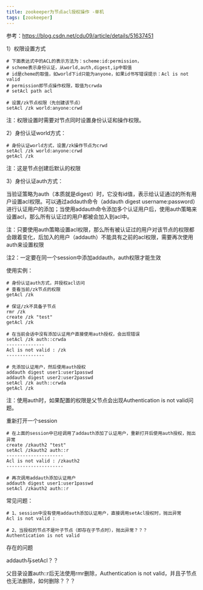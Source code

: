```yaml
---
title: zookeeper为节点acl授权操作 -单机
tags: [zookeeper]
---
```


参考：https://blog.csdn.net/cdu09/article/details/51637451

1）权限设置方式

```
# 下面表达式中的ACL的表示方法为：scheme:id:permission，
# scheme表示身份认证，从world,auth,digest,ip中取值
# id是cheme的取值，如world下id只能为anyone，如果id书写错误提示：Acl is not valid
# permission即节点操作权限，取值为crwda
# setAcl path acl

# 设置/zk节点权限（先创建该节点）
setAcl /zk world:anyone:crwd
```

注：权限设置时需要对节点同时设置身份认证和操作权限。

2）身份认证world方式：

```
# 身份认证world方式，设置/zk操作节点为crwd
setAcl /zk world:anyone:crwd
getAcl /zk
```

注：这是节点创建后默认的权限

3）身份认证auth方式：

当验证策略为auth（本质就是digest）时，它没有id值，表示给认证通过的所有用户设置acl权限。可以通过addauth命令（addauth digest username:password）进行认证用户的添加；当使用addauth命令添加多个认证用户后，使用auth策略来设置acl，那么所有认证过的用户都被会加入到acl中。

注：只要使用auth策略设置acl权限，那么所有被认证过的用户对该节点的权限都会跟着变化，后加入的用户（addauth）不能具有之前的acl权限，需要再次使用auth来设置权限

注2：一定要在同一个session中添加addauth，auth权限才能生效

使用实例：

```
# 身份认证auth方式，并授权acl访问
# 查看当前/zk节点的权限
getAcl /zk

# 保证/zk不具备子节点
rmr /zk
create /zk "test"
getAcl /zk

# 在当前会话中没有添加认证用户直接使用auth授权，会出现错误
setAcl /zk auth::crwda
--------------
Acl is not valid : /zk
--------------

# 先添加认证用户，然后使用auth授权
addauth digest user1:user1passwd
addauth digest user2:user2passwd
setAcl /zk auth::crwda
getAcl /zk 
```

注：使用auth时，如果配置的权限是父节点会出现Authentication is not valid问题。

重新打开一个session

```
# 在上面的session中已经调用了addauth添加了认证用户，重新打开后使用auth授权，抛出异常
create /zkauth2 "test"
setAcl /zkauth2 auth::r
---------------------
Acl is not valid : /zkauth2
---------------------

# 再次调用addauth添加认证用户
addauth digest user1:user1passwd
setAcl /zkauth2 auth::r

```

常见问题：

```
# 1、session中没有使用addauth添加认证用户，直接调用setAcl授权时，抛出异常
Acl is not valid : 

# 2、当授权的节点不是叶子节点（即存在子节点时），抛出异常？？？
Authentication is not valid
```

存在的问题

addauth与setAcl？？

父目录设置auth::r后无法使用rmr删除，Authentication is not valid，并且子节点也无法删除，如何删除？？？